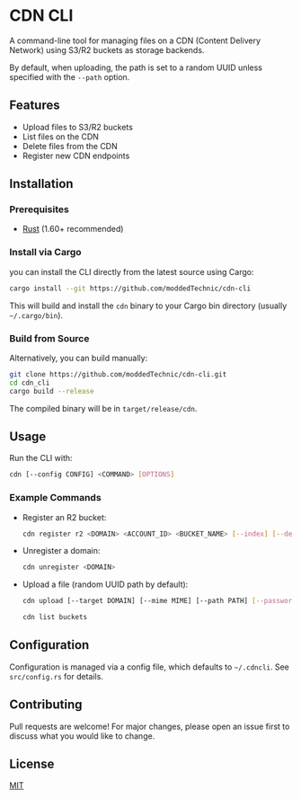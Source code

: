 # CDN CLI

A command-line tool for managing files on a CDN (Content Delivery Network) using S3/R2 buckets as storage backends.

By default, when uploading, the path is set to a random UUID unless specified with the `--path` option.

## Features
- Upload files to S3/R2 buckets
- List files on the CDN
- Delete files from the CDN
- Register new CDN endpoints

## Installation

### Prerequisites
- [Rust](https://www.rust-lang.org/tools/install) (1.60+ recommended)

### Install via Cargo
you can install the CLI directly from the latest source using Cargo:
```sh
cargo install --git https://github.com/moddedTechnic/cdn-cli
```
This will build and install the `cdn` binary to your Cargo bin directory (usually `~/.cargo/bin`).

### Build from Source
Alternatively, you can build manually:
```sh
git clone https://github.com/moddedTechnic/cdn-cli.git
cd cdn_cli
cargo build --release
```
The compiled binary will be in `target/release/cdn`.

## Usage

Run the CLI with:
```sh
cdn [--config CONFIG] <COMMAND> [OPTIONS]
```

### Example Commands
- Register an R2 bucket:
  ```sh
  cdn register r2 <DOMAIN> <ACCOUNT_ID> <BUCKET_NAME> [--index] [--default]
  ```
- Unregister a domain:
  ```sh
  cdn unregister <DOMAIN>
  ```
- Upload a file (random UUID path by default):
  ```sh
  cdn upload [--target DOMAIN] [--mime MIME] [--path PATH] [--password] <FILE>
  ```
  ```sh
  cdn list buckets
  ```

## Configuration
Configuration is managed via a config file, which defaults to `~/.cdncli`. See `src/config.rs` for details.

## Contributing
Pull requests are welcome! For major changes, please open an issue first to discuss what you would like to change.

## License
[MIT](LICENSE)
